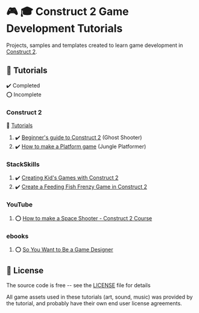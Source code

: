 # :video_game: :mortar_board: Construct 2 Game Development Tutorials

Projects, samples and templates created to learn game development in [Construct 2][construct].

## :beginner: Tutorials

:heavy_check_mark: Completed  
:o: Incomplete

### Construct 2

:link: [Tutorials][tutorials]

1. :heavy_check_mark: [Beginner's guide to Construct 2](ghost-shooter-tutorial/) (Ghost Shooter)
2. :heavy_check_mark: [How to make a Platform game](jungle-platformer-tutorial/) (Jungle Platformer)

### StackSkills

1. :heavy_check_mark: [Creating Kid's Games with Construct 2](toddler-games-tutorial/)
2. :heavy_check_mark: [Create a Feeding Fish Frenzy Game in Construct 2](feeding-fish-frenzy-tutorial/)

### YouTube

1. :o: [How to make a Space Shooter - Construct 2 Course](space-shooter-tutorial/)

### ebooks

1. :o: [So You Want to Be a Game Designer](so-you-want-to-be-a-game-designer/)

## :page_with_curl: License

The source code is free -- see the [LICENSE](LICENSE) file for details

All game assets used in these tutorials (art, sound, music) was provided by the tutorial, and probably have their own end user license agreements.

[construct]: https://www.scirra.com/construct2
[tutorials]: https://www.construct.net/en/tutorials/construct-2?flang=1

